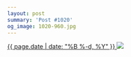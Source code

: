 ```yaml
---
layout: post
summary: 'Post #1020'
og_image: 1020-960.jpg
---
```


<p>
 <time>
  <a href="/1020">
   {{ page.date | date: "%B %-d, %Y" }}
  </a>
 </time>
 <a href="/1020">
  <img data-taken="10/25/2019" sizes="(min-width: 700px) 50vw, calc(100vw - 2rem)" src="{{ site.assets_url }}/1020-480.jpg" srcset="{{ site.assets_url }}/1020-240.jpg 240w, {{ site.assets_url }}/1020-480.jpg 480w, {{ site.assets_url }}/1020-720.jpg 720w, {{ site.assets_url }}/1020-960.jpg 960w"/>
 </a>
</p>
